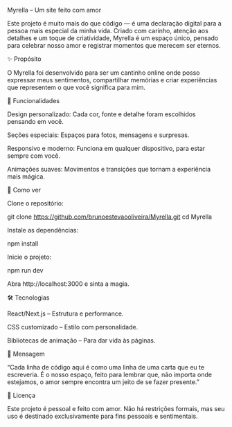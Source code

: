Myrella – Um site feito com amor

Este projeto é muito mais do que código — é uma declaração digital para a pessoa mais especial da minha vida. Criado com carinho, atenção aos detalhes e um toque de criatividade, Myrella é um espaço único, pensado para celebrar nosso amor e registrar momentos que merecem ser eternos.

✨ Propósito

O Myrella foi desenvolvido para ser um cantinho online onde posso expressar meus sentimentos, compartilhar memórias e criar experiências que representem o que você significa para mim.

💎 Funcionalidades

Design personalizado: Cada cor, fonte e detalhe foram escolhidos pensando em você.

Seções especiais: Espaços para fotos, mensagens e surpresas.

Responsivo e moderno: Funciona em qualquer dispositivo, para estar sempre com você.

Animações suaves: Movimentos e transições que tornam a experiência mais mágica.

🚀 Como ver

Clone o repositório:

git clone https://github.com/brunoestevaooliveira/Myrella.git
cd Myrella

Instale as dependências:

npm install

Inicie o projeto:

npm run dev

Abra http://localhost:3000 e sinta a magia.

🛠️ Tecnologias

React/Next.js – Estrutura e performance.

CSS customizado – Estilo com personalidade.

Bibliotecas de animação – Para dar vida às páginas.

💌 Mensagem

“Cada linha de código aqui é como uma linha de uma carta que eu te escreveria. É o nosso espaço, feito para lembrar que, não importa onde estejamos, o amor sempre encontra um jeito de se fazer presente.”

📜 Licença

Este projeto é pessoal e feito com amor. Não há restrições formais, mas seu uso é destinado exclusivamente para fins pessoais e sentimentais.

